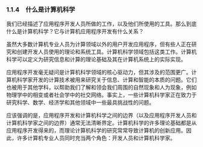    

### 1.1.4　什么是计算机科学

我们已经描述了应用程序开发人员所做的工作，以及他们所使用的工具。那么到底什么是计算机科学？它与计算机应用程序开发有什么关系？

虽然大多数计算机专业人员为计算领域以外的用户开发应用程序，但有些人正在研究和创建开发人员使用的理论和系统工具。计算机科学领域包括这类工作。计算机科学可以定义为研究信息和计算的理论基础及其在计算机系统上的实际实现。

应用程序开发毫无疑问是计算机科学领域的核心驱动力，但其涉及的范围更广。计算机科学家开发的计算技术被用来研究关于信息、计算和智能的本质的问题。它们也被用于其他学科，以帮助我们了解和领会我们周围的自然现象和人为现象，例如物理学中的相变或者社会学中的社交网络。事实上，一些计算机科学家正在致力于研究科学、数学、经济学和其他领域中一些最具挑战性的问题。

应该强调的是，应用程序开发和计算机科学之间的边界（以及应用程序开发人员和计算机科学家之间的边界）通常无法清晰界定。计算机科学的许多理论基础都是从应用程序开发得来的，而理论计算机科学的研究常常导致计算机的创新应用。因此，许多计算机专业人员同时充当两个角色：开发人员和计算机科学家。
